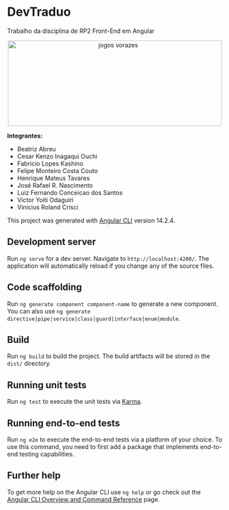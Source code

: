 # DevTraduo
Trabalho da disciplina de RP2
Front-End em Angular

<div align="center">
 <img alt="jogos vorazes" height="200" width="500" src="https://meumundoinvisivel.files.wordpress.com/2012/04/tumblr_luq0zetzak1r3rotoo1_500.gif">
</div>

<b> Integrantes: </b>

<ul>

<li> Beatriz Abreu </li>
<li> Cesar Kenzo Inagaqui Ouchi</li>
<li> Fabricio Lopes Kashino</li>
<li> Felipe Monteiro Costa Couto</li>
<li> Henrique Mateus Tavares</li>
<li> José Rafael R. Nascimento</li>
<li> Luiz Fernando Conceicao dos Santos</li>
<li> Victor Yoiti Odaguiri</li>
<li> Vinicius Roland Crisci</li>

</ul>

This project was generated with [Angular CLI](https://github.com/angular/angular-cli) version 14.2.4.

## Development server

Run `ng serve` for a dev server. Navigate to `http://localhost:4200/`. The application will automatically reload if you change any of the source files.

## Code scaffolding

Run `ng generate component component-name` to generate a new component. You can also use `ng generate directive|pipe|service|class|guard|interface|enum|module`.

## Build

Run `ng build` to build the project. The build artifacts will be stored in the `dist/` directory.

## Running unit tests

Run `ng test` to execute the unit tests via [Karma](https://karma-runner.github.io).

## Running end-to-end tests

Run `ng e2e` to execute the end-to-end tests via a platform of your choice. To use this command, you need to first add a package that implements end-to-end testing capabilities.

## Further help

To get more help on the Angular CLI use `ng help` or go check out the [Angular CLI Overview and Command Reference](https://angular.io/cli) page.
